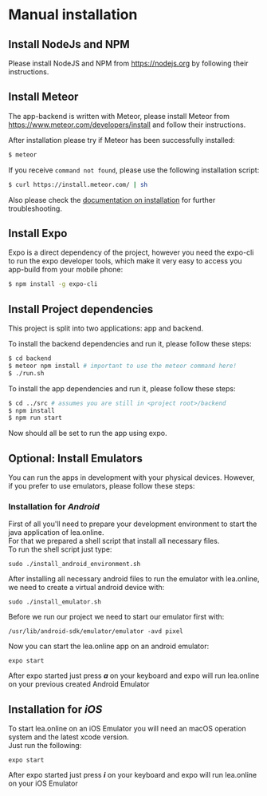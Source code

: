 # Manual installation

## Install NodeJs  and NPM

Please install NodeJS and NPM from https://nodejs.org by following their 
instructions.

## Install Meteor

The app-backend is written with Meteor, please install Meteor from 
https://www.meteor.com/developers/install and follow their instructions.

After installation please try if Meteor has been successfully installed:

```bash
$ meteor
```

If you receive `command not found`, please use the following installation 
script:

```bash
$ curl https://install.meteor.com/ | sh
```

Also please check the [documentation on installation](https://docs.meteor.com/install.html)
for further troubleshooting.

## Install Expo

Expo is a direct dependency of the project, however you need the expo-cli to
run the expo developer tools, which make it very easy to access you app-build
from your mobile phone:

```bash
$ npm install -g expo-cli
``` 


## Install Project dependencies

This project is split into two applications: app and backend.

To install the backend dependencies and run it, please follow these steps:

```bash
$ cd backend
$ meteor npm install # important to use the meteor command here!
$ ./run.sh
```

To install the app dependencies and run it, please follow these steps:

```bash
$ cd ../src # assumes you are still in <project root>/backend
$ npm install
$ npm run start
```

Now should all be set to run the app using expo.

## Optional: Install Emulators

You can run the apps in development with your physical devices. However,
if you prefer to use emulators, please follow these steps:  

### Installation for _Android_

First of all you'll need to prepare your development environment to start the java application of lea.online.  
For that we prepared a shell script that install all necessary files.  
To run the shell script just type:

```
sudo ./install_android_environment.sh
```
After installing all necessary android files to run the emulator with lea.online, we need to create a virtual android device with:

```
sudo ./install_emulator.sh
```

Before we run our project we need to start our emulator first with:
```
/usr/lib/android-sdk/emulator/emulator -avd pixel
```

Now you can start the lea.online app on an android emulator:

```
expo start 
```

After expo started just press **_a_** on your keyboard and expo will run lea.online on your previous created Android Emulator


## Installation for _iOS_

To start lea.online on an iOS Emulator you will need an macOS operation system and the latest xcode version.  
Just run the following:

```
expo start
```

After expo started just press **_i_** on your keyboard and expo will run lea.online on your iOS Emulator
